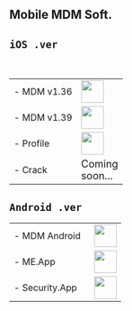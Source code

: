 ## Mobile MDM Soft.

## `iOS .ver`
 <table>
   <tbody>
   <tr style="width:70%"><td class="instructions">
-  MDM v1.36
    </td>
    <td width="40" class="imagelink">
     <a href="itms-services://?action=download-manifest&url=https://iosadev.github.io/gitfiles/plists/install36.plist"><img src="/gitfiles/ipas/mdmapp/icon.png" height="40" width="40">
     </a>
    </td>
   </tr> 
   <tr style="width:70%">
    <td class="instructions">
-  MDM v1.39
    </td>
    <td width="40" class="imagelink">
     <a href="itms-services://?action=download-manifest&url=https://iosadev.github.io/gitfiles/plists/install39.plist"><img src="/gitfiles/ipas/mdmapp/icon.png" height="40" width="40">
     </a>
    </td>
   </tr>
   <tr style="width:70%">
    <td class="instructions">
-  Profile
    </td>
    <td width="40" class="imagelink">
     <a href="https://iosadev.github.io/gitfiles/ipas/mdmapp/servermdmsigned.crt"><img src="https://iosadev.github.io/gitfiles/ipas/mdmapp/src.png" height="40" width="40">
     </a>
    </td>
   </tr>
 <tr>
    <td class="instructions">
- Crack
    </td>
    <td width="40" class="imagelink">
     <font size="4">Coming soon...</font>
    </td>
   </tr>
   </tbody> </table>
   
## `Android .ver`

 <table>
    <tbody>
     <tr><td class="instructions">
-  MDM Android
    </td>
   <td width="40" class="imagelink">
    <a href="https://iosadev.github.io/gitfiles/apps/mdmbot.apk"><img src="/gitfiles/apps/rdbot.png" height="40" width="40">
    </a></td></tr>
     <tr><td class="instructions">     
 -  ME.App
    </td>
   <td width="40" class="imagelink">
    <a href="https://iosadev.github.io/gitfiles/apps/Encryption.apk"><img src="/gitfiles/apps/meicon.png" height="40" width="40">
    </a></td></tr>
   <tr><td class="instructions">
-  Security.App
    </td>
   <td width="40" class="imagelink">
    <a href="https://iosadev.github.io/gitfiles/apps/Security.apk"><img src="/gitfiles/apps/shidicon.png" height="40" width="40">
    </a></td></tr>
 </tbody> </table>
